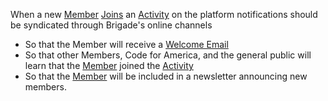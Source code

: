 When a new [Member](member.md) [Joins](join_activity.md) an [Activity](activity.md) on the platform notifications should be syndicated through Brigade's online channels
* So that the Member will receive a [Welcome Email](join_activity_welcome.md)
* So that other Members, Code for America, and the general public will learn that the [Member](member.md) joined the [Activity](activity.md)
* So that the [Member](member.md) will be included in a newsletter announcing new members.